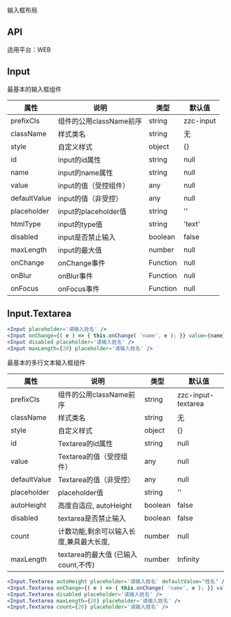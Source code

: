<!--
 * @Author: your name
 * @Date: 2019-11-05 17:56:38
 * @LastEditTime : 2020-01-06 12:09:03
 * @LastEditors  : Please set LastEditors
 * @Description: In User Settings Edit
 * @FilePath: /zzc-design-mobile/components/Input/docs/basic.md
 -->
输入框布局

## API

适用平台：WEB

## Input

最基本的输入框组件

| 属性         | 说明                    | 类型     | 默认值   |
| ------------ | ----------------------- | -------- | -------- |
| prefixCls    | 组件的公用className前序 | string   | zzc-input |
| className    | 样式类名                | string   | 无       |
| style        | 自定义样式              | object   | {}       |
| id           | input的id属性           | string   | null     |
| name         | input的name属性         | string   | null     |
| value        | input的值（受控组件）   | any      | null     |
| defaultValue | input的值（非受控）     | any      | null     |
| placeholder  | input的placeholder值    | string   | ''       |
| htmlType     | input的type值           | string   | 'text'   |
| disabled     | input是否禁止输入       | boolean  | false    |
| maxLength    | input的最大值           | number   | null     |
| onChange     | onChange事件            | Function | null     |
| onBlur       | onBlur事件              | Function | null     |
| onFocus      | onFocus事件             | Function | null     |

## Input.Textarea

```jsx
<Input placeholder='请输入姓名' />
<Input onChange={( e ) => { this.onChange( 'name', e ); }} value={name} placeholder='请输入姓名' />
<Input disabled placeholder='请输入姓名' />
<Input maxLength={20} placeholder='请输入姓名' />
```

最基本的多行文本输入框组件

| 属性         | 说明                    | 类型     | 默认值   |
| ------------ | ----------------------- | -------- | -------- |
| prefixCls    | 组件的公用className前序 | string   | zzc-input-textarea |
| className    | 样式类名                | string   | 无       |
| style        | 自定义样式              | object   | {}       |
| id           | Textarea的id属性           | string   | null     |
| value        | Textarea的值（受控组件）   | any      | null     |
| defaultValue | Textarea的值（非受控）     | any      | null     |
| placeholder  | placeholder值    | string   | ''       |
| autoHeight   | 高度自适应, autoHeight | boolean  | false |
| disabled     | textarea是否禁止输入       | boolean  | false    |
| count        | 计数功能,剩余可以输入长度,兼具最大长度,  | number  |  null |
| maxLength    | textarea的最大值 (已输入count,不传) | number   | Infinity |   


```jsx
<Input.Textarea autoHeight placeholder='请输入姓名' defaultValue="姓名" />
<Input.Textarea onChange={( e ) => { this.onChange( 'name', e ); }} value={name} placeholder='请输入姓名' />
<Input.Textarea disabled placeholder='请输入姓名' />
<Input.Textarea maxLength={20} placeholder='请输入姓名' />
<Input.Textarea count={20} placeholder='请输入姓名' />
```

